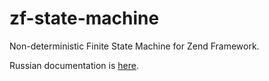 # zf-state-machine
Non-deterministic Finite State Machine for Zend Framework.

Russian documentation is [here](README_ru.md).

